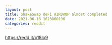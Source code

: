 ```yaml
--- 
layout: post 
title: ShakeSwap deFi AIRDROP almost completed 
date: 2021-06-16 1623860196 
categories: reddit 
--- 
```

https://redd.it/o18lo9
